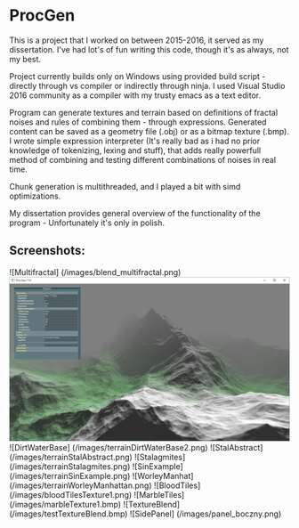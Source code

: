 # ProcGen

This is a project that I worked on between 2015-2016, it served as my dissertation. I've had lot's of fun writing this code, though it's as always, not my best.

Project currently builds only on Windows using provided build script - directly through vs compiler or indirectly through ninja.
I used Visual Studio 2016 community as a compiler with my trusty emacs as a text editor.

Program can generate textures and terrain based on definitions of fractal noises and rules of combining them - through expressions.
Generated content can be saved as a geometry file (.obj) or as a bitmap texture (.bmp).
I wrote simple expression interpreter (It's really bad as i had no prior knowledge of tokenizing, lexing and stuff), that adds really powerfull method of combining and testing different combinations of noises in real time.

Chunk generation is multithreaded, and I played a bit with simd optimizations.

My dissertation provides general overview of the functionality of the program - Unfortunately it's only in polish.

## Screenshots:

![Multifractal]   (/images/blend_multifractal.png)
![MountainTerrain](/images/mountainTerrain1.png)
![DirtWaterBase]  (/images/terrainDirtWaterBase2.png)
![StalAbstract]   (/images/terrainStalAbstract.png)
![Stalagmites]    (/images/terrainStalagmites.png)
![SinExample]     (/images/terrainSinExample.png)
![WorleyManhat]   (/images/terrainWorleyManhattan.png)
![BloodTiles]     (/images/bloodTilesTexture1.png)
![MarbleTiles]    (/images/marbleTexture1.bmp)
![TextureBlend]   (/images/testTextureBlend.bmp)
![SidePanel]      (/images/panel_boczny.png)
